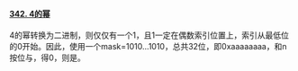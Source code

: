 #### [342. 4的幂](https://leetcode.cn/problems/power-of-four/)

4的幂转换为二进制，则仅仅有一个1，且1一定在偶数索引位置上，索引从最低位的0开始。因此，使用一个mask=1010...1010，总共32位，即0xaaaaaaaa，和n按位与，得0，则是。